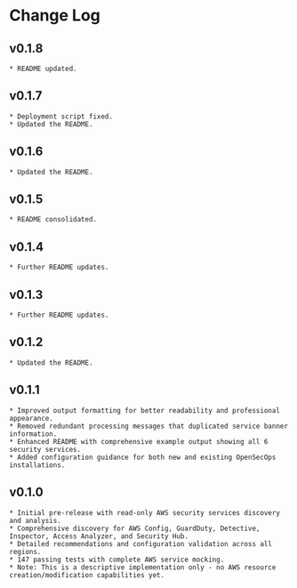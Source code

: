 # Change Log

## v0.1.8
    * README updated.

## v0.1.7
    * Deployment script fixed.
    * Updated the README.

## v0.1.6
    * Updated the README.

## v0.1.5
    * README consolidated.

## v0.1.4
    * Further README updates.

## v0.1.3
    * Further README updates.

## v0.1.2
    * Updated the README.

## v0.1.1
    * Improved output formatting for better readability and professional appearance.
    * Removed redundant processing messages that duplicated service banner information.
    * Enhanced README with comprehensive example output showing all 6 security services.
    * Added configuration guidance for both new and existing OpenSecOps installations.

## v0.1.0
    * Initial pre-release with read-only AWS security services discovery and analysis.
    * Comprehensive discovery for AWS Config, GuardDuty, Detective, Inspector, Access Analyzer, and Security Hub.
    * Detailed recommendations and configuration validation across all regions.
    * 147 passing tests with complete AWS service mocking.
    * Note: This is a descriptive implementation only - no AWS resource creation/modification capabilities yet.
